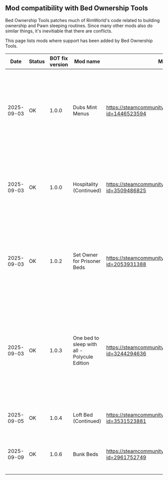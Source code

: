 ## Mod compatibility with Bed Ownership Tools

Bed Ownership Tools patches much of RimWorld's code related to building ownership and Pawn sleeping routines.
Since many other mods also do similar things, it's inevitiable that there are conflicts.

This page lists mods where support has been added by Bed Ownership Tools.

| Date       | Status | BOT fix version | Mod name                                     | Mod URL                                                           | Remarks                                                                                                                                                                                |
|------------|--------|-----------------|----------------------------------------------|-------------------------------------------------------------------|----------------------------------------------------------------------------------------------------------------------------------------------------------------------------------------|
| 2025-09-03 | OK     | 1.0.0           | Dubs Mint Menus                              | https://steamcommunity.com/sharedfiles/filedetails/?id=1446523594 | No patches. BOT's assignment group feature should work with most UI mods that lightly augment the vanilla assignment dialog.                                                           |
| 2025-09-03 | OK     | 1.0.0           | Hospitality (Continued)                      | https://steamcommunity.com/sharedfiles/filedetails/?id=3509486825 | BOT adds a Harmony patch against Hospitality's code. BOT locks out its features from being used on guest beds.                                                                         |
| 2025-09-03 | OK     | 1.0.2           | Set Owner for Prisoner Beds                  | https://steamcommunity.com/sharedfiles/filedetails/?id=2053931388 | No patches. BOT only touches assignment candidate lists for non-prisoner, non-medical beds as of v1.0.2.                                                                               |
| 2025-09-03 | OK     | 1.0.3           | One bed to sleep with all - Polycule Edition | https://steamcommunity.com/sharedfiles/filedetails/?id=3244294636 | BOT adds Harmony patches and remote calls against OBTSWA's code. BOT locks out the communal bed feature when polyamory mode is enabled on a bed.                                       |
| 2025-09-05 | OK     | 1.0.4           | Loft Bed (Continued)                         | https://steamcommunity.com/sharedfiles/filedetails/?id=3531523881 | BOT adds Harmony patches against Loft Bed.                                                                                                                                             |
| 2025-09-09 | OK     | 1.0.6           | Bunk Beds                                    | https://steamcommunity.com/sharedfiles/filedetails/?id=2961752749 | BOT adds Harmony patches and a remote call against Bunk Beds.                                                                                                                          |
